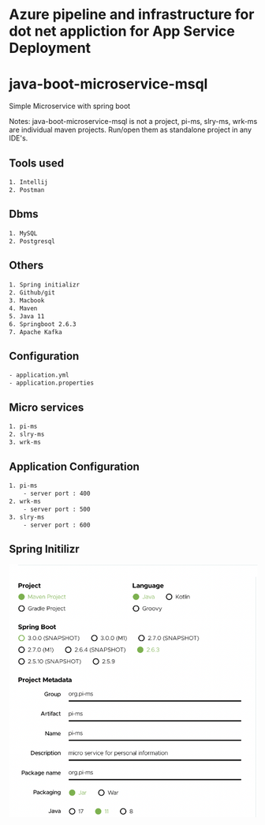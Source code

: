 # Azure pipeline and infrastructure for dot net appliction for App Service Deployment #



# java-boot-microservice-msql #
Simple Microservice with spring boot

 Notes: java-boot-microservice-msql is not a project, pi-ms, slry-ms, wrk-ms are individual maven projects. Run/open them as standalone project in any IDE's.
## **Tools used** ##
    1. Intellij 
    2. Postman
## **Dbms** ##
    1. MySQL
    2. Postgresql
## **Others** ##
    1. Spring initializr
    2. Github/git
    3. Macbook
    4. Maven
    5. Java 11
    6. Springboot 2.6.3
    7. Apache Kafka
    
## **Configuration** ##
    - application.yml
    - application.properties

## **Micro services** ##
    1. pi-ms
    2. slry-ms
    3. wrk-ms

## **Application Configuration** ##
    1. pi-ms
        - server port : 400
    2. wrk-ms
        - server port : 500
    3. slry-ms
        - server port : 600

## Spring Initilizr ##
![This is an image](/assets/images/spring.png)



